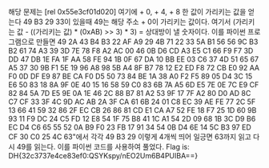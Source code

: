 해당 문제는 
[rel 0x55e3cf01d020] 여기에 + 0, + 4, + 8 한 값이 가리키는 값을 얻는다
49 B3 29 33이 있을때 49는 해당 주소 + 0이 가리키는 값이다.
여기서 (가리키는 값 - ((가리키는 값) * (0xAB) >> 3) * 3) = 상대방이 낼 숫자이다.
이를 파이썬 프로그램으로 만들면
49 2A 43 B4 B3 22 AF A9 29 4B 71 22 33 5A B1 56 56 9C B3 B2 61 74 A3 39 3D 7E 78 F8 A2 AC 00 46 0B D6 CD A3 E5 
C1 66 F9 F7 3D DD 47 DB 1E FA 1F AA 58 FE 94 1B 0F 67 DA 10 BB EE 03 C6 37 4D 51 65 67 A5 37 30 9B F1 5E 19 96 
A8 98 5B A4 8F B7 78 12 E2 ED F8 72 CB E0 92 AA F0 0D DF E9 87 BE CA F0 D5 50 73 84 BE 1A 38 A0 F2 F5 89 05 D4 
3C 15 E6 50 83 18 8A 9F 0E 40 15 16 58 59 C0 83 6B 7A A5 6D E5 7E 0E 7C E9 CF 82 84 5A 7D E5 9E 0A 1E 46 2C 88 
B7 81 A2 53 9F 17 7F A2 80 D0 AD 8C C7 CF 33 3F 4C 9D AC AB 2A 3F CA 61 6B 24 01 C8 EC 39 AE FE 77 2C 5F 13 66 
41 59 32 86 2F EC CB 26 86 81 CD E1 CA A7 52 FE 18 F7 25 1D 60 9B 93 11 F9 DC 24 C5 FD 12 E8 54 1F 75 B8 41 1C 
A1 54 2D 09 68 1B 3C D9 B6 EC D4 C6 65 55 52 0A B9 F0 23 FB 17 91 34 54 0B D4 6E 14 5C B3 97 ED CF 30 C0 25 4C 
63"에서 각각 49 B3 29 이렇게 4개씩 띄어 일긍면 63까지 읽고 다시 49를 읽는다.
이를 파이썬 코드를 사용하여 풀었다.
Flag is: DH{32c3737e4ce83ef0:QSYKspy/nEO2Um6B4PUIBA==}
